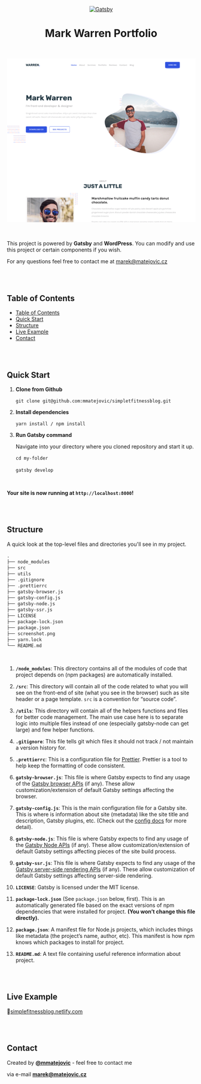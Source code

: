 <p align="center">
    <a href="https://simplefitnessblog.netlify.com">
        <img alt="Gatsby" src="src/images/logo.png" width="80" />
    </a>
</p>

<h1 align="center">
    Mark Warren Portfolio
</h1>

<br>

![](screenshot.png)


<br>

This project is powered by **Gatsby** and **WordPress**. You can modify and use this project or certain components if you wish.

For any questions feel free to contact me at marek@matejovic.cz

<br />



<br>

## Table of Contents

- [Table of Contents](#table-of-contents)
- [Quick Start](#quick-start)
- [Structure](#structure)
- [Live Example](#live-example)
- [Contact](#contact)


<br>



<br>

## Quick Start

1. **Clone from Github**
    ```
    git clone git@github.com:mmatejovic/simpletfitnessblog.git
    ```
2. **Install dependencies**
   ```
   yarn install / npm install
   ```
3. **Run Gatsby command**
   
   Navigate into your directory where you cloned repository and start it up.
    ```
    cd my-folder

    gatsby develop
    ```

<br>

**Your site is now running at `http://localhost:8000`!**


<br>



<br>


## Structure ##

A quick look at the top-level files and directories you'll see in my project.

    .
    ├── node_modules
    ├── src
    ├── utils
    ├── .gitignore
    ├── .prettierrc
    ├── gatsby-browser.js
    ├── gatsby-config.js
    ├── gatsby-node.js
    ├── gatsby-ssr.js
    ├── LICENSE
    ├── package-lock.json
    ├── package.json
    ├── screenshot.png
    ├── yarn.lock
    └── README.md

<br>

1.  **`/node_modules`**: This directory contains all of the modules of code that project depends on (npm packages) are automatically installed.

2.  **`/src`**: This directory will contain all of the code related to what you will see on the front-end of site (what you see in the browser) such as site header or a page template. `src` is a convention for “source code”.
  
3.  **`/utils`**: This directory will contain all of the helpers functions and files for better code management. The main use case here is to separate logic into multiple files instead of one (especially gatsby-node can get large) and few helper functions.

4.  **`.gitignore`**: This file tells git which files it should not track / not maintain a version history for.

5.  **`.prettierrc`**: This is a configuration file for [Prettier](https://prettier.io/). Prettier is a tool to help keep the formatting of code consistent.

6.  **`gatsby-browser.js`**: This file is where Gatsby expects to find any usage of the [Gatsby browser APIs](https://www.gatsbyjs.org/docs/browser-apis/) (if any). These allow customization/extension of default Gatsby settings affecting the browser.

7.  **`gatsby-config.js`**: This is the main configuration file for a Gatsby site. This is where is information about site (metadata) like the site title and description, Gatsby plugins, etc. (Check out the [config docs](https://www.gatsbyjs.org/docs/gatsby-config/) for more detail).

8.  **`gatsby-node.js`**: This file is where Gatsby expects to find any usage of the [Gatsby Node APIs](https://www.gatsbyjs.org/docs/node-apis/) (if any). These allow customization/extension of default Gatsby settings affecting pieces of the site build process.

9.  **`gatsby-ssr.js`**: This file is where Gatsby expects to find any usage of the [Gatsby server-side rendering APIs](https://www.gatsbyjs.org/docs/ssr-apis/) (if any). These allow customization of default Gatsby settings affecting server-side rendering.

10.  **`LICENSE`**: Gatsby is licensed under the MIT license.

11.  **`package-lock.json`** (See `package.json` below, first). This is an automatically generated file based on the exact versions of npm dependencies that were installed for project. **(You won’t change this file directly).**

12. **`package.json`**: A manifest file for Node.js projects, which includes things like metadata (the project’s name, author, etc). This manifest is how npm knows which packages to install for project.

13. **`README.md`**: A text file containing useful reference information about project.

<br>



<br>

##  Live Example 
🔗[simplefitnessblog.netlify.com](simplefitnessblog.netlify.com)


<br>



<br>

## Contact

Created by **[@mmatejovic](twitter.com/mmatejovic)** - feel free to contact me

via e-mail **[marek@matejovic.cz](marek@matejovic.cz)**